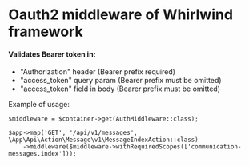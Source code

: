 # Oauth2 middleware of Whirlwind framework

#### Validates Bearer token in:
- "Authorization" header (Bearer prefix required)
- "access_token" query param (Bearer prefix must be omitted)
- "access_token" field in body (Bearer prefix must be omitted)

Example of usage:
```
$middleware = $container->get(AuthMiddleware::class);

$app->map('GET', '/api/v1/messages', \App\Api\Action\Message\v1\MessageIndexAction::class)
    ->middleware($middleware->withRequiredScopes(['communication-messages.index']));
```